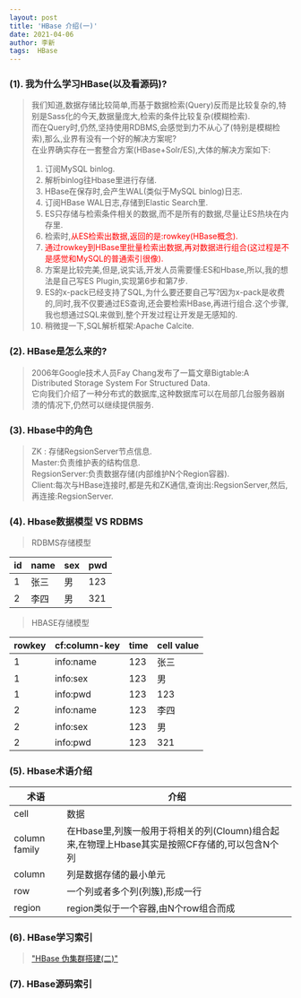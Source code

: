 ```yaml
---
layout: post
title: 'HBase 介绍(一)'
date: 2021-04-06
author: 李新
tags:  HBase
---
```


### (1). 我为什么学习HBase(以及看源码)?
> 我们知道,数据存储比较简单,而基于数据检索(Query)反而是比较复杂的,特别是Sass化的今天,数据量庞大,检索的条件比较复杂(模糊检索).  
> 而在Query时,仍然,坚持使用RDBMS,会感觉到力不从心了(特别是模糊检索),那么,业界有没有一个好的解决方案呢?  
> 在业界确实存在一套整合方案(HBase+Solr/ES),大体的解决方案如下:   
> 1. 订阅MySQL binlog.  
> 2. 解析binlog往Hbase里进行存储.    
> 3. HBase在保存时,会产生WAL(类似于MySQL binlog)日志.     
> 4. 订阅HBase WAL日志,存储到Elastic Search里.   
> 5. ES只存储与检索条件相关的数据,而不是所有的数据,尽量让ES热块在内存里.  
> 6. 检索时,<font color='red'>从ES检索出数据,返回的是:rowkey(HBase概念).</font>  
> 7. <font color='red'>通过rowkey到HBase里批量检索出数据,再对数据进行组合(这过程是不是感觉和MySQL的普通索引很像).</font>  
> 8. 方案是比较完美,但是,说实话,开发人员需要懂:ES和Hbase,所以,我的想法是自己写ES Plugin,实现第6步和第7步.  
> 9. ES的x-pack已经支持了SQL,为什么要还要自己写?因为x-pack是收费的,同时,我不仅要通过ES查询,还会要检索HBase,再进行组合.这个步骤,我也想通过SQL来做到,整个开发过程让开发是无感知的.    
> 10. 稍微提一下,SQL解析框架:Apache Calcite.  

### (2). HBase是怎么来的?
> 2006年Google技术人员Fay Chang发布了一篇文章Bigtable:A Distributed Storage System For Structured Data.  
> 它向我们介绍了一种分布式的数据库,这种数据库可以在局部几台服务器崩溃的情况下,仍然可以继续提供服务.  

### (3). Hbase中的角色
> ZK : 存储RegsionServer节点信息.   
> Master:负责维护表的结构信息.   
> RegsionServer:负责数据存储(内部维护N个Region容器).   
> Client:每次与HBase连接时,都是先和ZK通信,查询出:RegsionServer,然后,再连接:RegsionServer.   

### (4). Hbase数据模型 VS RDBMS

> RDBMS存储模型

|  id    | name  | sex  | pwd  |
|  ----  | ----  |----  |----  |
|  1     | 张三   | 男   | 123  |
|  2     | 李四   | 男   | 321  |


> HBASE存储模型   

|  rowkey    | cf:column-key  | time  | cell value  |
|  ----      | ----           |----   |----         |
|  1         | info:name      | 123   | 张三        |
|  1         | info:sex       | 123   | 男          |
|  1         | info:pwd       | 123   | 123         |
|  2         | info:name      | 123   | 李四         |
|  2         | info:sex       | 123   | 男           |
|  2         | info:pwd       | 123   | 321         |

### (5). Hbase术语介绍

|  术语                   |   介绍                                                     |
|  ----                  | ----                                                       |
|  cell                  |   数据                                                      |
|  column family         |   在Hbase里,列簇一般用于将相关的列(Cloumn)组合起来,在物理上Hbase其实是按照CF存储的,可以包含N个列      |
|  column                |   列是数据存储的最小单元                                       |
|  row                   |   一个列或者多个列(列簇),形成一行                               |
|  region                |   region类似于一个容器,由N个row组合而成                         |

### (6). HBase学习索引
> ["HBase 伪集群搭建(二)"](/2021/04/06/2021-04-06-HBase-Cluster.html)    

### (7). HBase源码索引
